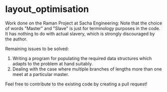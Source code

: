 # layout_optimisation
Work done on the Raman Project at Sacha Engineering:
Note that the choice of words "Master" and "Slave" is just for terminology purposes in the code. 
It has nothing to do with actual slavery, which is strongly discouraged by the author.

Remaining issues to be solved:
1. Writing a program for populating the required data structures which adapts to the problem at hand suitably.
2. Dealing with the case where multiple branches of lengths more than one meet at a particular master.

Feel free to contribute to the existing code by creating a pull request!
